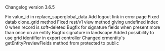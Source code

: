 Changelog version 3.6.5
 
Fix value_id in replace_superglobal_data
Add logout link in error page
Fixed datab clone_grid method
Fixed rest/v1 view method giving undefined index 0 when record is soft-deleted
Bugfix for signature fields when present more than once on an entity
Bugfix signature in landscape
Added possibility to use grid identifier in export controller
Changed crmentity's getEntityPreviewFields method from protected to public
